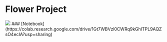 # Flower Project
<img src='https://gardeningonthego.files.wordpress.com/2011/04/coreposis-phlox-wildflrs-jpg.jpg?w=640'>
### [Notebook](https://colab.research.google.com/drive/1Gt7WBVzl0CWRq9kGhlTPL9AQZsO4ecIA?usp=sharing)
